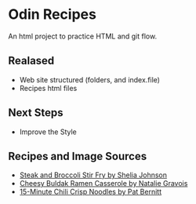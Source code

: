 # Odin Recipes

An html project to practice HTML and git flow.

## Realased

- Web site structured (folders, and index.file)
- Recipes html files

## Next Steps

- Improve the Style

## Recipes and Image Sources 

- [Steak and Broccoli Stir Fry by Shelia Johnson](https://www.allrecipes.com/steak-and-broccoli-stir-fry-recipe-11760887)
- [Cheesy Buldak Ramen Casserole by Natalie Gravois](https://www.allrecipes.com/cheesy-buldak-ramen-casserole-recipe-11774054)
- [15-Minute Chili Crisp Noodles by Pat Bernitt](https://www.allrecipes.com/15-minute-chili-crisp-noodles-recipe-11764811)